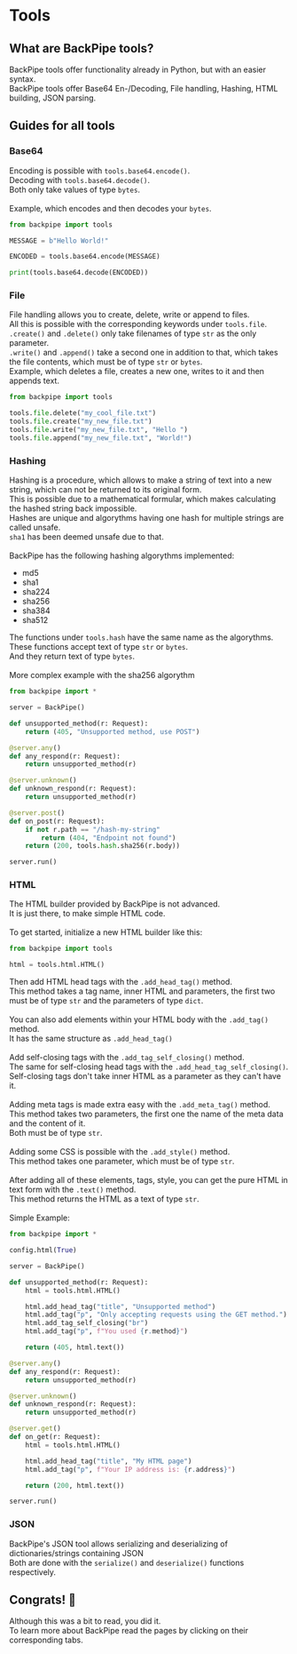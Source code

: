 # Tools

## What are BackPipe tools?

BackPipe tools offer functionality already in Python, but with an easier syntax. \
BackPipe tools offer Base64 En-/Decoding, File handling, Hashing, HTML building, JSON parsing. 

## Guides for all tools

### Base64

Encoding is possible with ```tools.base64.encode()```. \
Decoding with ```tools.base64.decode()```. \
Both only take values of type ```bytes```. \
\
Example, which encodes and then decodes your ```bytes```.

```py
from backpipe import tools

MESSAGE = b"Hello World!"

ENCODED = tools.base64.encode(MESSAGE)

print(tools.base64.decode(ENCODED))
```

### File

File handling allows you to create, delete, write or append to files. \
All this is possible with the corresponding keywords under ```tools.file```. \
```.create()``` and ```.delete()``` only take filenames of type ```str``` as the only parameter. \
```.write()``` and ```.append()``` take a second one in addition to that, which takes the file contents, which must be of type ```str``` or ```bytes```.
\
Example, which deletes a file, creates a new one, writes to it and then appends text.

```py
from backpipe import tools

tools.file.delete("my_cool_file.txt")
tools.file.create("my_new_file.txt")
tools.file.write("my_new_file.txt", "Hello ")
tools.file.append("my_new_file.txt", "World!")
```

### Hashing

Hashing is a procedure, which allows to make a string of text into a new string, which can not be returned to its original form. \
This is possible due to a mathematical formular, which makes calculating the hashed string back impossible. \
Hashes are unique and algorythms having one hash for multiple strings are called unsafe. \
```sha1``` has been deemed unsafe due to that. \
\
BackPipe has the following hashing algorythms implemented:

- md5
- sha1
- sha224
- sha256
- sha384
- sha512

The functions under ```tools.hash``` have the same name as the algorythms. \
These functions accept text of type ```str``` or ```bytes```. \
And they return text of type ```bytes```. \
\
More complex example with the sha256 algorythm

```py
from backpipe import *

server = BackPipe()

def unsupported_method(r: Request):
    return (405, "Unsupported method, use POST")

@server.any()
def any_respond(r: Request):
    return unsupported_method(r)

@server.unknown()
def unknown_respond(r: Request):
    return unsupported_method(r)

@server.post()
def on_post(r: Request):
    if not r.path == "/hash-my-string"
        return (404, "Endpoint not found")
    return (200, tools.hash.sha256(r.body))

server.run()
```

### HTML

The HTML builder provided by BackPipe is not advanced. \
It is just there, to make simple HTML code. \
\
To get started, initialize a new HTML builder like this:

```py
from backpipe import tools

html = tools.html.HTML()
```

Then add HTML head tags with the ```.add_head_tag()``` method. \
This method takes a tag name, inner HTML and parameters, the first two must be of type ```str``` and the parameters of type ```dict```. \
\
You can also add elements within your HTML body with the ```.add_tag()``` method. \
It has the same structure as ```.add_head_tag()``` \
\
Add self-closing tags with the ```.add_tag_self_closing()``` method. \
The same for self-closing head tags with the ```.add_head_tag_self_closing()```. \
Self-closing tags don't take inner HTML as a parameter as they can't have it. \
\
Adding meta tags is made extra easy with the ```.add_meta_tag()``` method. \
This method takes two parameters, the first one the name of the meta data and the content of it. \
Both must be of type ```str```. \
\
Adding some CSS is possible with the ```.add_style()``` method. \
This method takes one parameter, which must be of type ```str```. \
\
After adding all of these elements, tags, style, you can get the pure HTML in text form with the ```.text()``` method. \
This method returns the HTML as a text of type ```str```. \
\
Simple Example:

```py
from backpipe import *

config.html(True)

server = BackPipe()

def unsupported_method(r: Request):
    html = tools.html.HTML()

    html.add_head_tag("title", "Unsupported method")
    html.add_tag("p", "Only accepting requests using the GET method.")
    html.add_tag_self_closing("br")
    html.add_tag("p", f"You used {r.method}")

    return (405, html.text())

@server.any()
def any_respond(r: Request):
    return unsupported_method(r)

@server.unknown()
def unknown_respond(r: Request):
    return unsupported_method(r)

@server.get()
def on_get(r: Request):
    html = tools.html.HTML()

    html.add_head_tag("title", "My HTML page")
    html.add_tag("p", f"Your IP address is: {r.address}")

    return (200, html.text())

server.run()
```

### JSON

BackPipe's JSON tool allows serializing and deserializing of dictionaries/strings containing JSON \
Both are done with the ```serialize()``` and ```deserialize()``` functions respectively.

## Congrats! 🎉

Although this was a bit to read, you did it. \
To learn more about BackPipe read the pages by clicking on their corresponding tabs.